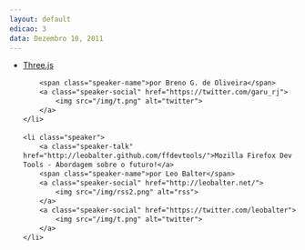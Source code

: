 ```yaml
---
layout: default
edicao: 3
data: Dezembro 10, 2011
---
```

<ul class="speakers">
     <li class="speaker">
        <a class="speaker-talk" href="http://garu.github.com/Three.js---Slides/">Three.js</a>

        <span class="speaker-name">por Breno G. de Oliveira</span>
        <a class="speaker-social" href="https://twitter.com/garu_rj">
            <img src="/img/t.png" alt="twitter">
        </a>
    </li>

    <li class="speaker">
        <a class="speaker-talk" href="http://leobalter.github.com/ffdevtools/">Mozilla Firefox Dev Tools - Abordagem sobre o futuro!</a>
        <span class="speaker-name">por Leo Balter</span>
        <a class="speaker-social" href="http://leobalter.net/">
            <img src="/img/rss2.png" alt="rss">
        </a>
        <a class="speaker-social" href="https://twitter.com/leobalter">
            <img src="/img/t.png" alt="twitter">
        </a>
    </li>
</ul>